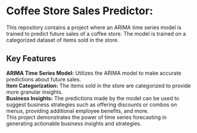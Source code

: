 # Coffee Store Sales Predictor:

This repository contains a project where an ARIMA time series model is trained to predict future sales of a coffee store. The model is trained on a categorized dataset of items sold in the store. <br />

## Key Features <br />
**ARIMA Time Series Model:** Utilizes the ARIMA model to make accurate predictions about future sales. <br />
**Item Categorization:** The items sold in the store are categorized to provide more granular insights.<br />
**Business Insights:** The predictions made by the model can be used to suggest business strategies such as offering discounts or combos on menus, providing additional employee benefits, and more.<br />
This project demonstrates the power of time series forecasting in generating actionable business insights and strategies.<br />
